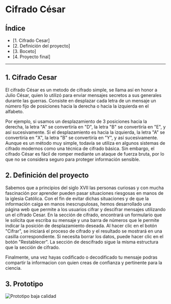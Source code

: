 # Cifrado César

## Índice

* [1. Cifrado Cesar] 
* [2. Definición del proyecto]
* [3. Boceto]
* [4. Proyecto final]

***

## 1. Cifrado Cesar

El cifrado César es un metodo de cifrado simple, se llama así en honor a Julio César, quien lo utilizó para enviar mensajes secretos a sus generales durante las guerras. Consiste en desplazar cada letra de un mensaje un número fijo de posiciones hacia la derecha o hacia la izquierda en el alfabeto.

Por ejemplo, si usamos un desplazamiento de 3 posiciones hacia la derecha, la letra "A" se convertiría en "D", la letra "B" se convertiría en "E", y así sucesivamente. Si el desplazamiento es hacia la izquierda, la letra "A" se convertiría en "X", la letra "B" se convertiría en "Y", y así sucesivamente.
Aunque es un método muy simple, todavía se utiliza en algunos sistemas de cifrado modernos como una técnica de cifrado básica. Sin embargo, el cifrado César es fácil de romper mediante un ataque de fuerza bruta, por lo que no se considera seguro para proteger información sensible.

## 2. Definición del proyecto

Sabemos que a principios del siglo XVII las personas curiosas y con mucha fascinación por aprender pueden pasar situaciones riesgosas en manos de la iglesia Católica. Con el fin de evitar dichas situaciones y de que la información caiga en manos inescrupulosas, hemos desarrollado una página web que permite a los usuarios cifrar y descifrar mensajes utilizando un el cifrado Cesar. En la sección de cifrado, encontrará un formulario que le solicita que escriba su mensaje y una barra de números que le permite indicar la posición de desplazamiento deseada. Al hacer clic en el botón "Cifrar", se iniciará el proceso de cifrado y el resultado se mostrará en una casilla correspondiente. Si necesita borrar los datos, puede hacer clic en el botón "Restablecer". La sección de descifrado sigue la misma estructura que la sección de cifrado.

Finalmente, una vez hayas codificado o decodificado tu mensaje podras compartir la informacion con quien creas de confianza y pertinente para la ciencia.


## 3. Prototipo

![Prototipo baja calidad](https://marammagui014.imgur.com/all/?third_party=1)


